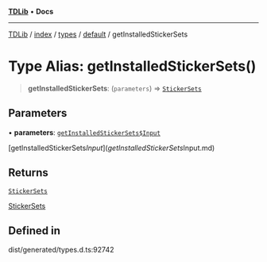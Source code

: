 [**TDLib**](../../../../../../README.md) • **Docs**

***

[TDLib](../../../../../../modules.md) / [index](../../../../../README.md) / [types](../../../README.md) / [default](../README.md) / getInstalledStickerSets

# Type Alias: getInstalledStickerSets()

> **getInstalledStickerSets**: (`parameters`) => [`StickerSets`](StickerSets.md)

## Parameters

• **parameters**: [`getInstalledStickerSets$Input`](getInstalledStickerSets$Input.md)

[getInstalledStickerSets$Input](getInstalledStickerSets$Input.md)

## Returns

[`StickerSets`](StickerSets.md)

[StickerSets](StickerSets.md)

## Defined in

dist/generated/types.d.ts:92742
